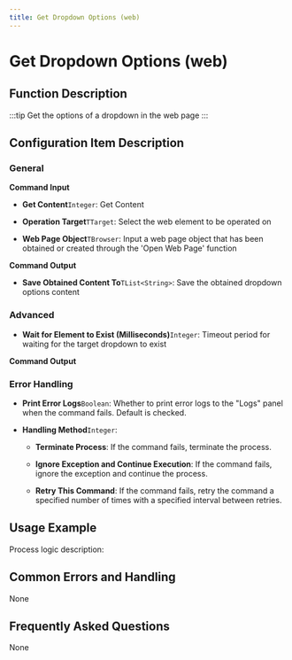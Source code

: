 ```yaml
---
title: Get Dropdown Options (web)
---
```


# Get Dropdown Options (web)

## Function Description

:::tip 
Get the options of a dropdown in the web page
:::

## Configuration Item Description

### General

**Command Input**

- **Get Content**`Integer`: Get Content

- **Operation Target**`TTarget`: Select the web element to be operated on

- **Web Page Object**`TBrowser`: Input a web page object that has been obtained or created through the 'Open Web Page' function


**Command Output**

- **Save Obtained Content To**`TList<String>`: Save the obtained dropdown options content

### Advanced

- **Wait for Element to Exist (Milliseconds)**`Integer`: Timeout period for waiting for the target dropdown to exist


**Command Output**

### Error Handling

- **Print Error Logs**`Boolean`: Whether to print error logs to the "Logs" panel when the command fails. Default is checked. 

- **Handling Method**`Integer`:

    - **Terminate Process**: If the command fails, terminate the process.

    - **Ignore Exception and Continue Execution**: If the command fails, ignore the exception and continue the process.

    - **Retry This Command**: If the command fails, retry the command a specified number of times with a specified interval between retries.

## Usage Example

Process logic description:

## Common Errors and Handling

None

## Frequently Asked Questions

None

